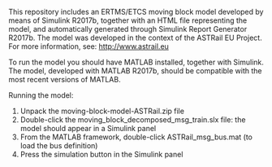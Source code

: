 This repository includes an ERTMS/ETCS moving block model developed by means of Simulink R2017b, 
together with an HTML file representing the model, and automatically generated through 
Simulink Report Generator R2017b. The model was developed in the context of the ASTRail EU Project.
For more information, see: http://www.astrail.eu

To run the model you should have MATLAB installed, together with Simulink.
The model, developed with MATLAB R2017b, should be compatible with the most 
recent versions of MATLAB.

Running the model:

1. Unpack the moving-block-model-ASTRail.zip file
2. Double-click the moving_block_decomposed_msg_train.slx file: the model should appear in a Simulink panel
3. From the MATLAB framework, double-click ASTRail_msg_bus.mat (to load the bus definition)
4. Press the simulation button in the Simulink panel
